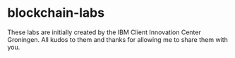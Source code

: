 # blockchain-labs
These labs are initially created by the IBM Client Innovation Center Groningen. All kudos to them and thanks for allowing me to share them with you.
